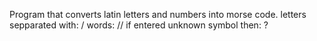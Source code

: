 Program that converts latin letters and numbers into morse code.
letters sepparated with: / words: // if entered unknown symbol then: ?
